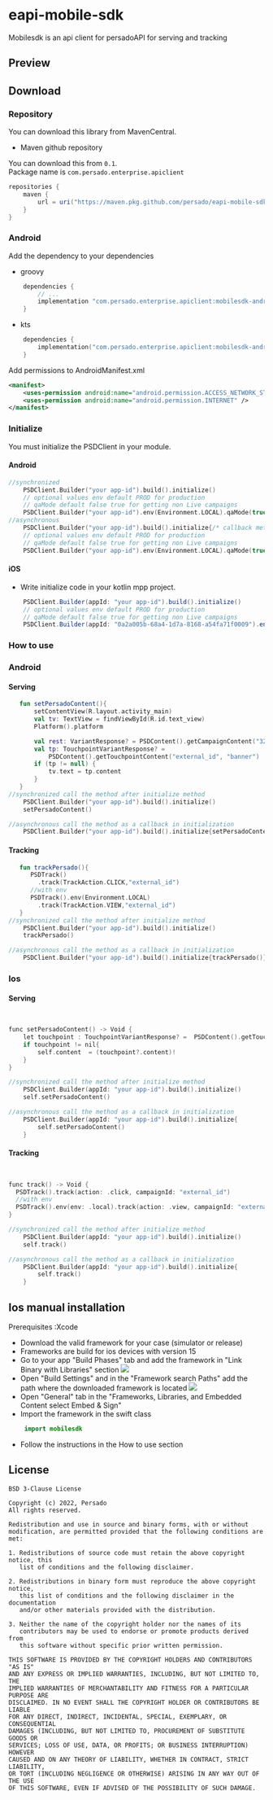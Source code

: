 # eapi-mobile-sdk
Mobilesdk is an api client for persadoAPI for serving and tracking

## Preview

## Download

### Repository

You can download this library from MavenCentral.

* Maven github repository

You can download this from `0.1`.  
Package name is `com.persado.enterprise.apiclient`

```groovy
repositories {
    maven {
        url = uri("https://maven.pkg.github.com/persado/eapi-mobile-sdk")
    }
}
```

### Android

Add the dependency to your dependencies

* groovy

```groovy
    dependencies {
        // ...
        implementation "com.persado.enterprise.apiclient:mobilesdk-android:0.1"
    }
```

* kts

```kotlin
    dependencies {
        implementation("com.persado.enterprise.apiclient:mobilesdk-android:0.1")
    }
```

Add permissions to AndroidManifest.xml
```xml
<manifest>
    <uses-permission android:name="android.permission.ACCESS_NETWORK_STATE"/>
    <uses-permission android:name="android.permission.INTERNET" />
</manifest>
```



### Initialize

You must initialize the PSDClient in your module.

#### Android

```kotlin
//synchronized
    PSDClient.Builder("your app-id").build().initialize()
    // optional values env default PROD for production 
    // qaMode default false true for getting non Live campaigns
    PSDClient.Builder("your app-id").env(Environment.LOCAL).qaMode(true).build().initialize()
//asynchronous
    PSDClient.Builder("your app-id").build().initialize{/* callback method here*/ }
    // optional values env default PROD for production 
    // qaMode default false true for getting non Live campaigns
    PSDClient.Builder("your app-id").env(Environment.LOCAL).qaMode(true).build().initialize{/* callback method here*/ }

```

#### iOS

* Write initialize code in your kotlin mpp project.

```java
    PSDClient.Builder(appId: "your app-id").build().initialize()
    // optional values env default PROD for production 
    // qaMode default false true for getting non Live campaigns
    PSDClient.Builder(appId: "0a2a005b-68a4-1d7a-8168-a54fa71f0009").env(value: .local).qaMode(value: true).build().initialize()
```

### How to use

### Android
#### Serving
```kotlin
   fun setPersadoContent(){
       setContentView(R.layout.activity_main)
       val tv: TextView = findViewById(R.id.text_view)
       Platform().platform

       val rest: VariantResponse? = PSDContent().getCampaignContent("324567_qLzxxR0mI0")
       val tp: TouchpointVariantResponse? =
           PSDContent().getTouchpointContent("external_id", "banner")
       if (tp != null) {
           tv.text = tp.content
       }
   }
//synchronized call the method after initialize method 
    PSDClient.Builder("your app-id").build().initialize()
    setPersadoContent()

//asynchronous call the method as a callback in initialization
    PSDClient.Builder("your app-id").build().initialize{setPersadoContent()}

```
#### Tracking
```kotlin
   fun trackPersado(){
      PSDTrack()
        .track(TrackAction.CLICK,"external_id")
      //with env
      PSDTrack().env(Environment.LOCAL)
        .track(TrackAction.VIEW,"external_id")
   }
//synchronized call the method after initialize method 
    PSDClient.Builder("your app-id").build().initialize()
    trackPersado()

//asynchronous call the method as a callback in initialization
    PSDClient.Builder("your app-id").build().initialize{trackPersado()}

```


### Ios

#### Serving
```kotlin


func setPersadoContent() -> Void {
    let touchpoint : TouchpointVariantResponse? =  PSDContent().getTouchpointContent(campaignId: "external_id", touchpointName: "name")
    if touchpoint != nil{
        self.content  = (touchpoint?.content)!
    }
}

//synchronized call the method after initialize method 
    PSDClient.Builder(appId: "your app-id").build().initialize()
    self.setPersadoContent()

//asynchronous call the method as a callback in initialization
    PSDClient.Builder(appId: "your app-id").build().initialize{
        self.setPersadoContent()
    }
```

#### Tracking

```kotlin


func track() -> Void {
  PSDTrack().track(action: .click, campaignId: "external_id")
  //with env
  PSDTrack().env(env: .local).track(action: .view, campaignId: "external_id")
}

//synchronized call the method after initialize method 
    PSDClient.Builder(appId: "your app-id").build().initialize()
    self.track()

//asynchronous call the method as a callback in initialization
    PSDClient.Builder(appId: "your app-id").build().initialize{
        self.track()
    }
```

## Ios manual installation
Prerequisites :Xcode
* Download the valid framework for your case (simulator or release)
* Frameworks are build for ios devices with version 15
* Go to your app "Build Phases" tab and add the framework in "Link Binary with Libraries" section
![](https://github.com/persado/eapi-mobile-sdk/blob/main/images/Screenshot%202022-01-18%20at%202.24.30%20PM.png)
* Open "Build Settings" and in the "Framework search Paths" add the path where the downloaded framework is located ![](https://github.com/persado/eapi-mobile-sdk/blob/main/images/Screenshot%202022-01-18%20at%202.25.30%20PM.png)
* Open "General" tab in the "Frameworks, Libraries, and Embedded Content select Embed & Sign"
* Import the framework in the swift class 
  ```kotlin
   import mobilesdk
  ```
* Follow the instructions in the How to use section
## License

```
BSD 3-Clause License

Copyright (c) 2022, Persado
All rights reserved.

Redistribution and use in source and binary forms, with or without
modification, are permitted provided that the following conditions are met:

1. Redistributions of source code must retain the above copyright notice, this
   list of conditions and the following disclaimer.

2. Redistributions in binary form must reproduce the above copyright notice,
   this list of conditions and the following disclaimer in the documentation
   and/or other materials provided with the distribution.

3. Neither the name of the copyright holder nor the names of its
   contributors may be used to endorse or promote products derived from
   this software without specific prior written permission.

THIS SOFTWARE IS PROVIDED BY THE COPYRIGHT HOLDERS AND CONTRIBUTORS "AS IS"
AND ANY EXPRESS OR IMPLIED WARRANTIES, INCLUDING, BUT NOT LIMITED TO, THE
IMPLIED WARRANTIES OF MERCHANTABILITY AND FITNESS FOR A PARTICULAR PURPOSE ARE
DISCLAIMED. IN NO EVENT SHALL THE COPYRIGHT HOLDER OR CONTRIBUTORS BE LIABLE
FOR ANY DIRECT, INDIRECT, INCIDENTAL, SPECIAL, EXEMPLARY, OR CONSEQUENTIAL
DAMAGES (INCLUDING, BUT NOT LIMITED TO, PROCUREMENT OF SUBSTITUTE GOODS OR
SERVICES; LOSS OF USE, DATA, OR PROFITS; OR BUSINESS INTERRUPTION) HOWEVER
CAUSED AND ON ANY THEORY OF LIABILITY, WHETHER IN CONTRACT, STRICT LIABILITY,
OR TORT (INCLUDING NEGLIGENCE OR OTHERWISE) ARISING IN ANY WAY OUT OF THE USE
OF THIS SOFTWARE, EVEN IF ADVISED OF THE POSSIBILITY OF SUCH DAMAGE.
```
